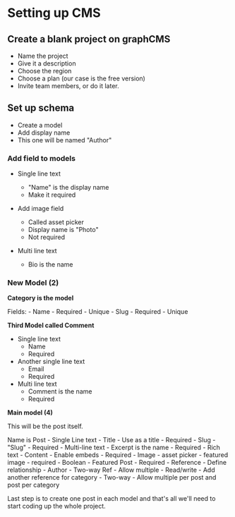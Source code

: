 # Setting up CMS

## Create a blank project on graphCMS

- Name the project
- Give it a description
- Choose the region
- Choose a plan (our case is the free version)
- Invite team members, or do it later.

## Set up schema

- Create a model
- Add display name
- This one will be named "Author"

### Add field to models

- Single line text
	- "Name" is the display name
	- Make it required

- Add image field
	- Called asset picker
	- Display name is "Photo"
	- Not required

- Multi line text
	- Bio is the name

### New Model (2)

**Category is the model**

Fields:
	- Name
		- Required
		- Unique
	- Slug
		- Required
		- Unique

**Third Model called Comment**

- Single line text
	- Name
	- Required
- Another single line text
	- Email
	- Required
- Multi line text
	- Comment is the name
	- Required


**Main model (4)**

This will be the post itself.

Name is Post
	- Single Line text - Title
		- Use as a title
		- Required
	- Slug - "Slug"
		- Required
	- Multi-line text
		- Excerpt is the name
		- Required
	- Rich text
		- Content
		- Enable embeds
		- Required
	- Image
		- asset picker - featured image
		- required
	- Boolean 
		- Featured Post
		- Required
	- Reference
		- Define relationship - Author
		- Two-way Ref
		- Allow multiple
		- Read/write
	- Add another reference for category
		- Two-way
		- Allow multiple per post and post per category

Last step is to create one post in each model and that's all we'll need to start coding up the whole project.